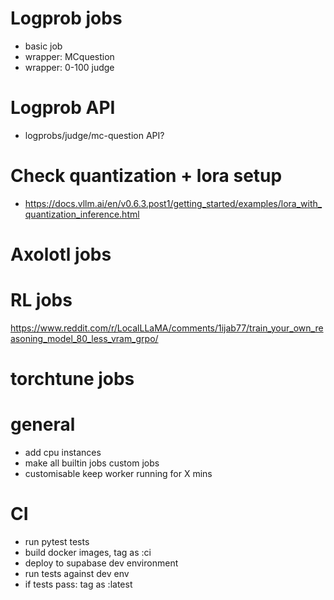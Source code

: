 # Logprob jobs
- basic job
- wrapper: MCquestion
- wrapper: 0-100 judge

# Logprob API
- logprobs/judge/mc-question API?

# Check quantization + lora setup
- https://docs.vllm.ai/en/v0.6.3.post1/getting_started/examples/lora_with_quantization_inference.html

# Axolotl jobs

# RL jobs
https://www.reddit.com/r/LocalLLaMA/comments/1ijab77/train_your_own_reasoning_model_80_less_vram_grpo/

# torchtune jobs

# general
- add cpu instances
- make all builtin jobs custom jobs
- customisable keep worker running for X mins

# CI
- run pytest tests
- build docker images, tag as :ci
- deploy to supabase dev environment
- run tests against dev env
- if tests pass: tag as :latest
